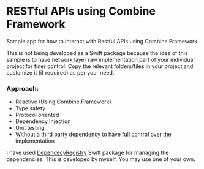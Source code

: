 # RESTful APIs using Combine Framework

Sample app for how to interact with Restful APIs using Combine Framework

This is not being developed as a Swift package because the idea of this sample is to have network layer raw implementation part of your individual project for finer control. Copy the relevant folders/files in your project and customize it (if required) as per your need.

### Approach:
- Reactive (Using Combine.Framework)
- Type safety
- Protocol oriented
- Dependency Injection
- Unit testing
- Without a third party dependency to have full control over the implementation

I have used [DependecyRegistry](https://github.com/saddamakhtar88/DependencyRegistry) Swift package for managing the dependencies. This is developed by myself. You may use one of your own.

